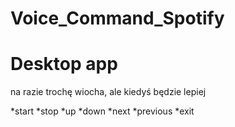 # Voice_Command_Spotify
# Desktop app

na razie trochę wiocha, ale kiedyś będzie lepiej

*start
*stop
*up
*down
*next
*previous
*exit

